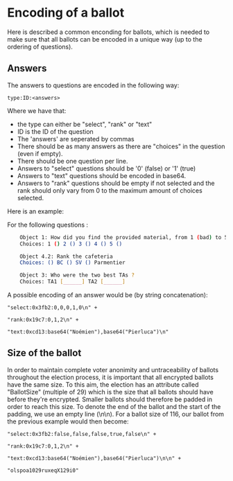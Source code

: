 # Encoding of a ballot


Here is described a common enconding for ballots, which is needed
to make sure that all ballots can be encoded in a unique way (up to the
ordering of questions).

## Answers
The answers to questions are encoded in the following way:

```
type:ID:<answers>
```
Where we have that:
* the type can either be "select", "rank" or "text"  
* ID is the ID of the question 
* The 'answers' are seperated by commas
* There should be as many answers as there are "choices" in the question (even if empty). 
* There should be one question per line. 
* Answers to "select" questions should be '0' (false) or '1' (true)
* Answers to "text" questions should be encoded in base64.
* Answers to "rank" questions should be empty if not selected and the rank should only vary from 
  0 to the maximum amount of choices selected.

Here is an example:

For the following questions :
```bash
    Object 1: How did you find the provided material, from 1 (bad) to 5 (excellent) ?
    Choices: 1 () 2 () 3 () 4 () 5 ()

	Object 4.2: Rank the cafeteria
	Choices: () BC () SV () Parmentier

	Object 3: Who were the two best TAs ?
	Choices: TA1 [______] TA2 [______]
```

A possible encoding of an answer would be (by string concatenation):

```
"select:0x3fb2:0,0,0,1,0\n" +

"rank:0x19c7:0,1,2\n" + 

"text:0xcd13:base64("Noémien"),base64("Pierluca")\n"
```

## Size of the ballot

In order to maintain complete voter anonimity and untraceability of ballots throughout the 
election process, it is important that all encrypted ballots have the same size. To this aim, 
the election has an attribute called "BallotSize" (multiple of 29) which is the size 
that all ballots should have before they're encrypted. Smaller ballots should therefore be 
padded in order to reach this size. To denote the end of the ballot and the start of the padding,
we use an empty line (\n\n). For a ballot size of 116, our ballot from the previous example 
would then become:

```
"select:0x3fb2:false,false,false,true,false\n" +

"rank:0x19c7:0,1,2\n" + 

"text:0xcd13:base64("Noémien"),base64("Pierluca")\n\n" +

"olspoa1029ruxeqX129i0"
```
